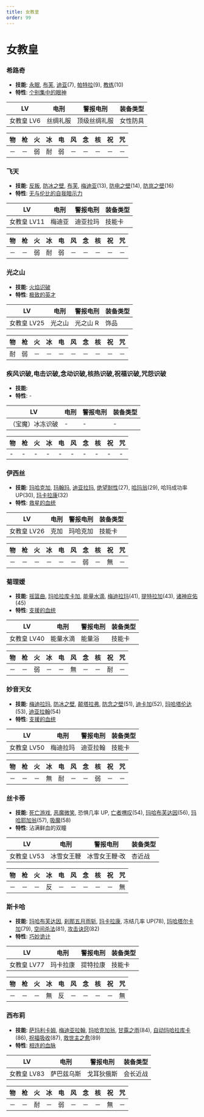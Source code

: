 ```yaml
---
title: 女教皇
order: 99
---
```


# 女教皇

### 希路奇

- **技能**: [永眠](/skills/异常#永眠), [布芙](/skills/冰冻#布芙), [迪亚](/skills/恢复#迪亚)(7), [帕特拉](/skills/恢复#帕特拉)(9), [教练](/skills/被动#教练)(10)
- **特性**: [个别集中的眼神](/特性#个别集中的眼神)

| LV         | 电刑     | 警报电刑     | 装备类型 |
| ---------- | -------- | ------------ | -------- |
| 女教皇 LV6 | 丝绸礼服 | 顶级丝绸礼服 | 女性防具 |

| 物  | 枪  | 火  | 冰  | 电  | 风  | 念  | 核  | 祝  | 咒  |
| --- | --- | --- | --- | --- | --- | --- | --- | --- | --- |
| －  | －  | 弱  | 耐  | 弱  | －  | －  | －  | －  | －  |

### 飞天

- **技能**: [反叛](/skills/辅助#反叛), [防冰之壁](/skills/辅助#防冰之壁), [布芙](/skills/冰冻#布芙), [梅迪亚](/skills/恢复#梅迪亚)(13), [防电之壁](/skills/辅助#防电之壁)(14), [防岚之壁](/skills/辅助#防岚之壁)(16)
- **特性**: [无与伦比的自我暗示力](/特性#无与伦比的自我暗示力)

| LV          | 电刑   | 警报电刑 | 装备类型 |
| ----------- | ------ | -------- | -------- |
| 女教皇 LV11 | 梅迪亚 | 迪亚拉玛 | 技能卡   |

| 物  | 枪  | 火  | 冰  | 电  | 风  | 念  | 核  | 祝  | 咒  |
| --- | --- | --- | --- | --- | --- | --- | --- | --- | --- |
| －  | －  | 弱  | 耐  | 弱  | －  | －  | －  | －  | －  |

### 光之山

- **技能**: [火焰识破](/skills/被动#火焰识破)
- **特性**: [极致的英才](/特性#极致的英才)

| LV          | 电刑   | 警报电刑 | 装备类型 |
| ----------- | ------ | -------- | -------- |
| 女教皇 LV25 | 光之山 | 光之山 R | 饰品     |

| 物  | 枪  | 火  | 冰  | 电  | 风  | 念  | 核  | 祝  | 咒  |
| --- | --- | --- | --- | --- | --- | --- | --- | --- | --- |
| 耐  | 弱  | －  | －  | －  | －  | －  | －  | －  | －  |

### 疾风识破,电击识破,念动识破,核热识破,祝福识破,咒怨识破

- **技能**:
- **特性**: -

| LV               | 电刑 | 警报电刑 | 装备类型 |
| ---------------- | ---- | -------- | -------- |
| （宝魔）冰冻识破 | -    | -        | -        |

| 物  | 枪  | 火  | 冰  | 电  | 风  | 念  | 核  | 祝  | 咒  |
| --- | --- | --- | --- | --- | --- | --- | --- | --- | --- |
| -   | -   | -   | -   | -   | -   | -   | -   | -   | -   |

### 伊西丝

- **技能**: [玛哈克加](/skills/祝福#玛哈克加), [玛翰玛](/skills/祝福#玛翰玛), [迪亚拉玛](/skills/恢复#迪亚拉玛), [绝望耐性](/skills/被动#绝望耐性)(27), [哈玛翁](/skills/祝福#哈玛翁)(29), 哈玛成功率 UP(30), [玛卡拉康](/skills/辅助#玛卡拉康)(32)
- **特性**: [救星的血统](/特性#救星的血统)

| LV          | 电刑 | 警报电刑 | 装备类型 |
| ----------- | ---- | -------- | -------- |
| 女教皇 LV26 | 克加 | 玛哈克加 | 技能卡   |

| 物  | 枪  | 火  | 冰  | 电  | 风  | 念  | 核  | 祝  | 咒  |
| --- | --- | --- | --- | --- | --- | --- | --- | --- | --- |
| －  | －  | －  | －  | －  | －  | 弱  | －  | 無  | －  |

### 菊理媛

- **技能**: [摇篮曲](/skills/异常#摇篮曲), [玛哈拉库卡加](/skills/辅助#玛哈拉库卡加), [能量水滴](/skills/恢复#能量水滴), [梅迪拉玛](/skills/恢复#梅迪拉玛)(41), [提特拉加](/skills/辅助#提特拉加)(43), [诸神庇佑](/skills/被动#诸神庇佑)(45)
- **特性**: [支援的血统](/特性#支援的血统)

| LV          | 电刑     | 警报电刑 | 装备类型 |
| ----------- | -------- | -------- | -------- |
| 女教皇 LV40 | 能量水滴 | 能量浴   | 技能卡   |

| 物  | 枪  | 火  | 冰  | 电  | 风  | 念  | 核  | 祝  | 咒  |
| --- | --- | --- | --- | --- | --- | --- | --- | --- | --- |
| －  | －  | 弱  | －  | －  | 無  | －  | －  | 耐  | －  |

### 妙音天女

- **技能**: [梅迪拉玛](/skills/恢复#梅迪拉玛), [防冰之壁](/skills/辅助#防冰之壁), [颠塔拉弗](/skills/异常#颠塔拉弗), [防念之壁](/skills/辅助#防念之壁)(51), [迪卡加](/skills/辅助#迪卡加)(52), [玛哈塔伦达](/skills/辅助#玛哈塔伦达)(53), [迪亚拉翰](/skills/恢复#迪亚拉翰)(54)
- **特性**: [支援的血统](/特性#支援的血统)

| LV          | 电刑     | 警报电刑 | 装备类型 |
| ----------- | -------- | -------- | -------- |
| 女教皇 LV50 | 梅迪拉玛 | 迪亚拉翰 | 技能卡   |

| 物  | 枪  | 火  | 冰  | 电  | 风  | 念  | 核  | 祝  | 咒  |
| --- | --- | --- | --- | --- | --- | --- | --- | --- | --- |
| －  | －  | －  | 無  | 耐  | －  | －  | 弱  | －  | －  |

### 丝卡蒂

- **技能**: [死亡游戏](/skills/物理#死亡游戏), [恶魔微笑](/skills/异常#恶魔微笑), 恐惧几率 UP, [亡者喟叹](/skills/万能#亡者喟叹)(54), [玛哈布芙达因](/skills/冰冻#玛哈布芙达因)(56), [玛哈耶加翁](/skills/咒怨#玛哈耶加翁)(57), [吸魔](/skills/万能#吸魔)(58)
- **特性**: 沾满鲜血的双瞳

| LV          | 电刑       | 警报电刑      | 装备类型 |
| ----------- | ---------- | ------------- | -------- |
| 女教皇 LV53 | 冰雪女王鞭 | 冰雪女王鞭·改 | 杏近战   |

| 物  | 枪  | 火  | 冰  | 电  | 风  | 念  | 核  | 祝  | 咒  |
| --- | --- | --- | --- | --- | --- | --- | --- | --- | --- |
| －  | －  | －  | 反  | －  | －  | －  | －  | －  | 無  |

### 斯卡哈

- **技能**: [玛哈布芙达因](/skills/冰冻#玛哈布芙达因), [刹那五月雨斩](/skills/物理#刹那五月雨斩), [玛卡拉康](/skills/辅助#玛卡拉康), 冻结几率 UP(78), [玛哈塔尔卡加](/skills/辅助#玛哈塔尔卡加)(79), [空间杀法](/skills/物理#空间杀法)(81), [攻击诀窍](/skills/被动#攻击诀窍)(82)
- **特性**: [巧妙诡计](/特性#巧妙诡计)

| LV          | 电刑     | 警报电刑 | 装备类型 |
| ----------- | -------- | -------- | -------- |
| 女教皇 LV77 | 玛卡拉康 | 提特拉康 | 技能卡   |

| 物  | 枪  | 火  | 冰  | 电  | 风  | 念  | 核  | 祝  | 咒  |
| --- | --- | --- | --- | --- | --- | --- | --- | --- | --- |
| －  | －  | －  | 無  | 反  | －  | －  | －  | －  | 無  |

### 西布莉

- **技能**: [萨玛利卡姆](/skills/恢复#萨玛利卡姆), [梅迪亚拉翰](/skills/恢复#梅迪亚拉翰), [玛哈克加翁](/skills/祝福#玛哈克加翁), [甘露之雨](/skills/恢复#甘露之雨)(84), [自动玛哈拉库卡](/skills/被动#自动玛哈拉库卡)(86), [祝福吸收](/skills/被动#祝福吸收)(87), [救世主之愈](/skills/恢复#救世主之愈)(89)
- **特性**: [相连的血脉](/特性#相连的血脉)

| LV          | 电刑       | 警报电刑   | 装备类型 |
| ----------- | ---------- | ---------- | -------- |
| 女教皇 LV83 | 萨巴兹乌斯 | 戈耳狄俄斯 | 会长近战 |

| 物  | 枪  | 火  | 冰  | 电  | 风  | 念  | 核  | 祝  | 咒  |
| --- | --- | --- | --- | --- | --- | --- | --- | --- | --- |
| －  | －  | 耐  | －  | 弱  | －  | －  | －  | 無  | －  |
